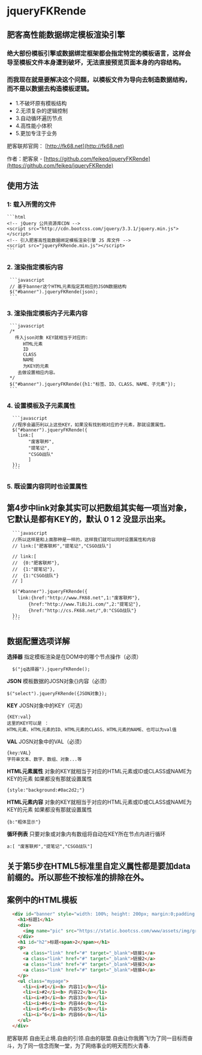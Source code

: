 # jqueryFKRende
## 肥客高性能数据绑定模板渲染引擎

### 绝大部份模板引擎或数据绑定框架都会指定特定的模板语言，这样会导至模板文件本身遭到破坏，无法直接预览页面本身的内容结构。
### 而我现在就是要解决这个问题，以模板文件为导向去制造数据结构，而不是以数据去构造模板逻辑。
* 1.不破坏原有模板结构
* 2.无须复杂的逻辑控制
* 3.自动循环遍历节点
* 4.高性能小体积
* 5.更加专注于业务


肥客联邦官网：
[http://fk68.net](http://fk68.net)

作者：肥客泉 - [https://github.com/feikeq/jqueryFKRende](https://github.com/feikeq/jqueryFKRende)



## 使用方法
### 1: 载入所需的文件
    ```html
    <!-- jQuery 公共资源库CDN -->
    <script src="http://cdn.bootcss.com/jquery/3.3.1/jquery.min.js"></script>
    <!-- 引入肥客高性能数据绑定模板渲染引擎 JS 库文件 -->
    <script src="jqueryFKRende.min.js"></script>
    ```

### 2. 渲染指定模板内容
     ```javascript
     // 基于banner这个HTML元素指定其相应的JSON数据结构
     $("#banner").jqueryFKRende(json); 
     ```

### 3. 渲染指定模板内子元素内容
     ```javascript
     /*
       传入json对象 KEY就相当于对应的:
          HTML元素
          ID
          CLASS
          NAME
          为KEY的元素
        去做设置相应内容。
     */
     $("#banner").jqueryFKRende({h1:"标签、ID、CLASS、NAME、子元素"});
     ```


### 4. 设置模板及子元素属性
      ```javascript
      //程序会遍历利以上这些KEY，如果没有找到相对应的子元素，那就设置属性。
      $("#banner").jqueryFKRende({
        link:[
            "废客联邦",
            "提笔记",
            "CSGO战队"
            ]
      });
      ```

### 5. 既设置内容同时也设置属性
## 第4步中link对象其实可以把数组其实每一项当对象，它默认是都有KEY的，默认 0 1 2 没显示出来。
      ```javascript
      //所以这样是和上面那种是一样的，这样我们就可以同时设置属性和内容
      // link:["肥客联邦","提笔记","CSGO战队"]

      // link:[
      //  {0:"肥客联邦"},
      //  {1:"提笔记"},
      //  {1:"CSGO战队"}
      // ]

      $("#banner").jqueryFKRende({
        link:{href:"http://www.FK68.net",1:"废客联邦"},
            {href:"http://www.TiBiJi.com/",2:"提笔记"},
            {href:"http://cs.FK68.net/",0:"CSGO战队"}
      });
      ```




## 数据配置选项详解
**选择器**
指定模板渲染是在DOM中的哪个节点操作（必须）
```
  $("jq选择器").jqueryFKRende();
```

**JSON**
模板数据的JOSN对象{}内容（必须）
```
$("select").jqueryFKRende({JSON对象});
```


**KEY**
JOSN对象中的KEY（可选）
```
{KEY:val}
这里的KEY可以是 ：
HTML元素、HTML元素的ID、HTML元素的CLASS、HTML元素的NAME、也可以为val值
```


**VAL**
JOSN对象中的VAL（必须）
```
{key:VAL}
字符串文本、数字、数组、对象...等
```


**HTML元素属性**
对象的KEY就相当于对应的HTML元素或ID或CLASS或NAME为KEY的元素 如果都没有那就设置属性
```
{style:"background:#0ac2d2;"}
```

**HTML元素内容**
对象的KEY就相当于对应的HTML元素或ID或CLASS或NAME为KEY的元素 如果都没有那就设置属性
```
{b:"粗体显示"}
```


**循环例表**
只要对象或对象内有数组将自动在KEY所在节点内进行循环
```
a:[ "废客联邦","提笔记","CSGO战队"]
```




## 关于第5步在HTML5标准里自定义属性都是要加data前缀的。所以那些不按标准的排除在外。

## 案例中的HTML模板
```html
  <div id="banner" style="width: 100%; height: 200px; margin:0;padding:0;">
    <h1>标题1</h1>
    <div>
      <img name="pic" src="https://static.bootcss.com/www/assets/img/gruntjs.png" />
    </div>
    <h1 id="h2">标题<span>2</span></h1>
    <p>
      <a class="link" href="#" target="_blank">链接1</a>
      <a class="link" href="#" target="_blank">链接2</a>
      <a class="link" href="#" target="_blank">链接3</a>
      <a class="link" href="#" target="_blank">链接4</a>
    </p>
    <ul class="mypage">
      <li><i>#1</i><b> 内容11</b></li>
      <li><i>#2</i><b> 内容22</b></li>
      <li><i>#3</i><b> 内容33</b></li>
      <li><i>#4</i><b> 内容44</b></li>
      <li><i>#5</i><b> 内容55</b></li>
      <li><i>^6</i><b> 内容66</b></li>
    </ul>
  </div>
```



肥客联邦
自由无止境.自由的引领.自由的联盟.自由让你我腾飞!为了同一目标而奋斗，为了同一信念而聚一堂，为了网络事业的明天而烈火青春.
